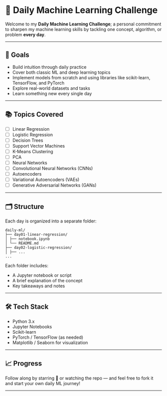 # 🧠 Daily Machine Learning Challenge

Welcome to my **Daily Machine Learning Challenge**; a personal commitment to sharpen my machine learning skills by tackling one concept, algorithm, or problem **every day**.

---

## 🚀 Goals

- Build intuition through daily practice
- Cover both classic ML and deep learning topics
- Implement models from scratch and using libraries like scikit-learn, TensorFlow, and PyTorch
- Explore real-world datasets and tasks
- Learn something new every single day

---

## 📚 Topics Covered

- [ ] Linear Regression
- [ ] Logistic Regression
- [ ] Decision Trees
- [ ] Support Vector Machines
- [ ] K-Means Clustering
- [ ] PCA
- [ ] Neural Networks
- [ ] Convolutional Neural Networks (CNNs)
- [ ] Autoencoders
- [ ] Variational Autoencoders (VAEs)
- [ ] Generative Adversarial Networks (GANs)

---

## 🗂 Structure

Each day is organized into a separate folder:

``` 
daily-ml/
├── day01-linear-regression/
│ ├── notebook.ipynb
│ └── README.md
├── day02-logistic-regression/
│ ├── ...
...
``` 


Each folder includes:
- A Jupyter notebook or script
- A brief explanation of the concept
- Key takeaways and notes

---

## 🛠 Tech Stack

- Python 3.x
- Jupyter Notebooks
- Scikit-learn
- PyTorch / TensorFlow (as needed)
- Matplotlib / Seaborn for visualization

---

## 📈 Progress

Follow along by starring 🌟 or watching the repo — and feel free to fork it and start your own daily ML journey!

---
